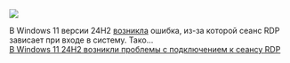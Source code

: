 <!--2025-02-23 08:57:53-->
<div class="yb">
  <div class="rss smaller1 habr"><img src="https://habrastorage.org/getpro/habr/upload_files/4c6/28c/a6d/4c628ca6db370373af5e3bfd9d34457e.jpg" /><p>В Windows 11 версии 24H2 <a href="https://www.windowslatest.com/2025/02/21/windows-11-24h2-rdp-hangs-on-login-rdp-session-connecting-issues-reported/" rel="noopener noreferrer nofollow">возникла</a> ошибка, из-за которой сеанс RDP зависает при входе в систему. Тако... <br><a class="light" href="https://habr.com/ru/news/884988/?utm_source=habrahabr&utm_medium=rss&utm_campaign=884988">В Windows 11 24H2 возникли проблемы с подключением к сеансу RDP</a></div>
</div>
